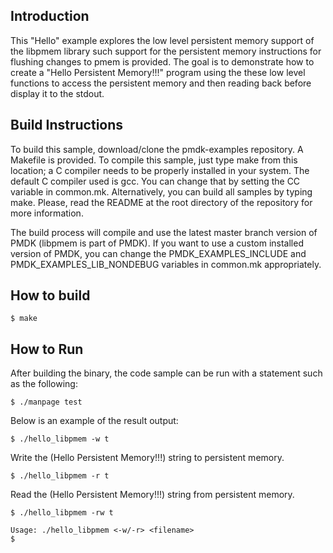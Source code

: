 ## Introduction

This "Hello" example explores the low level persistent memory support of the
libpmem library such support for the persistent memory instructions for
flushing changes to pmem is provided. The goal is to demonstrate how to create
a "Hello Persistent Memory!!!" program using the these low level functions to
access the persistent memory and then reading back before display it to the
stdout.  

## Build Instructions

To build this sample, download/clone the pmdk-examples repository. A Makefile
is provided. To compile this sample, just type make from this location; a C
compiler needs to be properly installed in your system. The default C compiler
used is gcc. You can change that by setting the CC variable in common.mk.
Alternatively, you can build all samples by typing make. Please, read the
README at the root directory of the repository for more information.

The build process will compile and use the latest master branch version of PMDK
(libpmem is part of PMDK). If you want to use a custom installed version of
PMDK, you can change the PMDK_EXAMPLES_INCLUDE and
PMDK_EXAMPLES_LIB_NONDEBUG variables in common.mk appropriately.

## How to build

	$ make

## How to Run

After building the binary, the code sample can be run with a statement such as the following:

	$ ./manpage test 

Below is an example of the result output:

	$ ./hello_libpmem -w t

Write the (Hello Persistent Memory!!!) string to persistent memory.

	$ ./hello_libpmem -r t

Read the (Hello Persistent Memory!!!) string from persistent memory.

	$ ./hello_libpmem -rw t

	Usage: ./hello_libpmem <-w/-r> <filename>
	$

